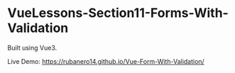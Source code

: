 # VueLessons-Section11-Forms-With-Validation

Built using Vue3.

Live Demo: https://rubanero14.github.io/Vue-Form-With-Validation/
